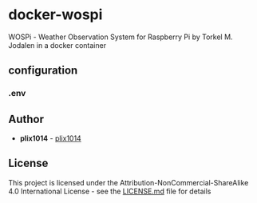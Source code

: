 # docker-wospi

WOSPi - Weather Observation System for Raspberry Pi by Torkel M. Jodalen in a docker container

## configuration

### .env


## Author

* **plix1014** - [plix1014](https://github.com/plix1014)


## License

This project is licensed under the Attribution-NonCommercial-ShareAlike 4.0 International License - see the [LICENSE.md](LICENSE.md) file for details

